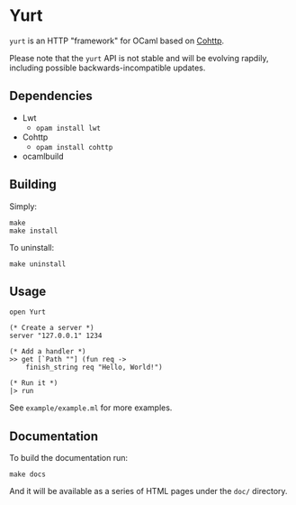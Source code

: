 Yurt
====

`yurt` is an HTTP "framework" for OCaml based on [Cohttp](https://github.com/mirage/ocaml-cohttp).

Please note that the `yurt` API is not stable and will be evolving rapdily, including possible backwards-incompatible updates.

## Dependencies

- Lwt
    - `opam install lwt`
- Cohttp
    - `opam install cohttp`
- ocamlbuild

## Building

Simply:

    make
    make install

To uninstall:

    make uninstall

## Usage

    open Yurt

    (* Create a server *)
    server "127.0.0.1" 1234

    (* Add a handler *)
    >> get [`Path ""] (fun req ->
        finish_string req "Hello, World!")

    (* Run it *)
    |> run

See `example/example.ml` for more examples.

## Documentation

To build the documentation run:

    make docs

And it will be available as a series of HTML pages under the `doc/` directory.

